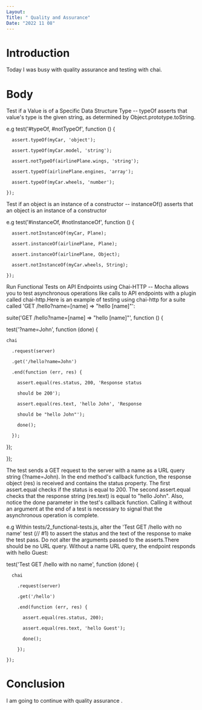 ```yaml
---
Layout:
Title: " Quality and Assurance"
Date: "2022 11 08"
---
```


# Introduction
Today I was busy with quality assurance and testing with chai.

# Body
Test if a Value is of a Specific Data Structure Type -- typeOf asserts that value's type is the given string, as determined by Object.prototype.toString.

e.g test('#typeOf, #notTypeOf', function () {

      assert.typeOf(myCar, 'object');

      assert.typeOf(myCar.model, 'string');

      assert.notTypeOf(airlinePlane.wings, 'string');

      assert.typeOf(airlinePlane.engines, 'array');

      assert.typeOf(myCar.wheels, 'number');

    });


Test if an object is an instance of a constructor -- instanceOf() asserts that an object is an instance of a constructor

e.g test('#instanceOf, #notInstanceOf', function () {

      assert.notInstanceOf(myCar, Plane);

      assert.instanceOf(airlinePlane, Plane);

      assert.instanceOf(airlinePlane, Object);

      assert.notInstanceOf(myCar.wheels, String);

    });

Run Functional Tests on API Endpoints using Chai-HTTP -- Mocha allows you to test asynchronous operations like calls to API endpoints with a plugin called chai-http.Here is an example of testing using chai-http for a suite called 'GET /hello?name=[name] => "hello [name]"':

suite('GET /hello?name=[name] => "hello [name]"', function () {

  test('?name=John', function (done) {

    chai

      .request(server)

      .get('/hello?name=John')

      .end(function (err, res) {

        assert.equal(res.status, 200, 'Response status 
        
        should be 200');

        assert.equal(res.text, 'hello John', 'Response 
        
        should be "hello John"');

        done();

      });

  });

});

The test sends a GET request to the server with a name as a URL query string (?name=John). In the end method's callback function, the response object (res) is received and contains the status property.
The first assert.equal checks if the status is equal to 200. The second assert.equal checks that the response string (res.text) is equal to "hello John".
Also, notice the done parameter in the test's callback function. Calling it without an argument at the end of a test is necessary to signal that the asynchronous operation is complete.

e.g Within tests/2_functional-tests.js, alter the 'Test GET /hello with no name' test (// #1) to assert the status and the text of the response to make the test pass. Do not alter the arguments passed to the asserts.There should be no URL query. Without a name URL query, the endpoint responds with hello Guest:

 test('Test GET /hello with no name', function (done) {

      chai

        .request(server)

        .get('/hello')

        .end(function (err, res) {

          assert.equal(res.status, 200);

          assert.equal(res.text, 'hello Guest');

          done();

        });

    });


# Conclusion
I am going to continue with quality assurance .